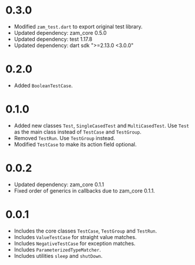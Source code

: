 # 0.3.0
- Modified `zam_test.dart` to export original test library.
- Updated dependency: zam_core 0.5.0
- Updated dependency: test 1.17.8
- Updated dependency: dart sdk ">=2.13.0 <3.0.0"

# 0.2.0
- Added `BooleanTestCase`.

# 0.1.0
- Added new classes `Test`, `SingleCasedTest` and `MultiCasedTest`. Use `Test` as the main class instead of `TestCase` and `TestGroup`.
- Removed `TestRun`. Use `TestGroup` instead.
- Modified `TestCase` to make its action field optional.

# 0.0.2

- Updated dependency: zam_core 0.1.1
- Fixed order of generics in callbacks due to zam_core 0.1.1.

# 0.0.1

- Includes the core classes `TestCase`, `TestGroup` and `TestRun`.
- Includes `ValueTestCase` for straight value matches.
- Includes `NegativeTestCase` for exception matches.
- Includes `ParameterizedTypeMatcher`.
- Includes utilities `sleep` and `shutDown`.
